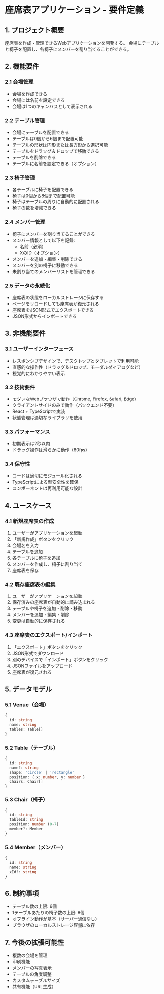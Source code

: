 # 座席表アプリケーション - 要件定義

## 1. プロジェクト概要

座席表を作成・管理できるWebアプリケーションを開発する。
会場にテーブルと椅子を配置し、各椅子にメンバーを割り当てることができる。

## 2. 機能要件

### 2.1 会場管理
- 会場を作成できる
- 会場には名前を設定できる
- 会場は1つのキャンバスとして表示される

### 2.2 テーブル管理
- 会場にテーブルを配置できる
- テーブルは0個から6個まで配置可能
- テーブルの形状は円形または長方形から選択可能
- テーブルをドラッグ＆ドロップで移動できる
- テーブルを削除できる
- テーブルに名前を設定できる（オプション）

### 2.3 椅子管理
- 各テーブルに椅子を配置できる
- 椅子は0個から8個まで配置可能
- 椅子はテーブルの周りに自動的に配置される
- 椅子の数を増減できる

### 2.4 メンバー管理
- 椅子にメンバーを割り当てることができる
- メンバー情報として以下を記録:
  - 名前（必須）
  - XのID（オプション）
- メンバーを追加・編集・削除できる
- メンバーを別の椅子に移動できる
- 未割り当てのメンバーリストを管理できる

### 2.5 データの永続化
- 座席表の状態をローカルストレージに保存する
- ページをリロードしても座席表が復元される
- 座席表をJSON形式でエクスポートできる
- JSON形式からインポートできる

## 3. 非機能要件

### 3.1 ユーザーインターフェース
- レスポンシブデザインで、デスクトップとタブレットで利用可能
- 直感的な操作性（ドラッグ＆ドロップ、モーダルダイアログなど）
- 視覚的にわかりやすい表示

### 3.2 技術要件
- モダンなWebブラウザで動作（Chrome, Firefox, Safari, Edge）
- クライアントサイドのみで動作（バックエンド不要）
- React + TypeScriptで実装
- 状態管理は適切なライブラリを使用

### 3.3 パフォーマンス
- 初期表示は2秒以内
- ドラッグ操作は滑らかに動作（60fps）

### 3.4 保守性
- コードは適切にモジュール化される
- TypeScriptによる型安全性を確保
- コンポーネントは再利用可能な設計

## 4. ユースケース

### 4.1 新規座席表の作成
1. ユーザーがアプリケーションを起動
2. 「新規作成」ボタンをクリック
3. 会場名を入力
4. テーブルを追加
5. 各テーブルに椅子を追加
6. メンバーを作成し、椅子に割り当て
7. 座席表を保存

### 4.2 既存座席表の編集
1. ユーザーがアプリケーションを起動
2. 保存済みの座席表が自動的に読み込まれる
3. テーブルや椅子を追加・削除・移動
4. メンバーを追加・編集・削除
5. 変更は自動的に保存される

### 4.3 座席表のエクスポート/インポート
1. 「エクスポート」ボタンをクリック
2. JSON形式でダウンロード
3. 別のデバイスで「インポート」ボタンをクリック
4. JSONファイルをアップロード
5. 座席表が復元される

## 5. データモデル

### 5.1 Venue（会場）
```typescript
{
  id: string
  name: string
  tables: Table[]
}
```

### 5.2 Table（テーブル）
```typescript
{
  id: string
  name?: string
  shape: 'circle' | 'rectangle'
  position: { x: number, y: number }
  chairs: Chair[]
}
```

### 5.3 Chair（椅子）
```typescript
{
  id: string
  tableId: string
  position: number (0-7)
  member?: Member
}
```

### 5.4 Member（メンバー）
```typescript
{
  id: string
  name: string
  xId?: string
}
```

## 6. 制約事項

- テーブル数の上限: 6個
- 1テーブルあたりの椅子数の上限: 8個
- オフライン動作が基本（サーバー通信なし）
- ブラウザのローカルストレージ容量に依存

## 7. 今後の拡張可能性

- 複数の会場を管理
- 印刷機能
- メンバーの写真表示
- テーブルの角度調整
- カスタムテーブルサイズ
- 共有機能（URL生成）
